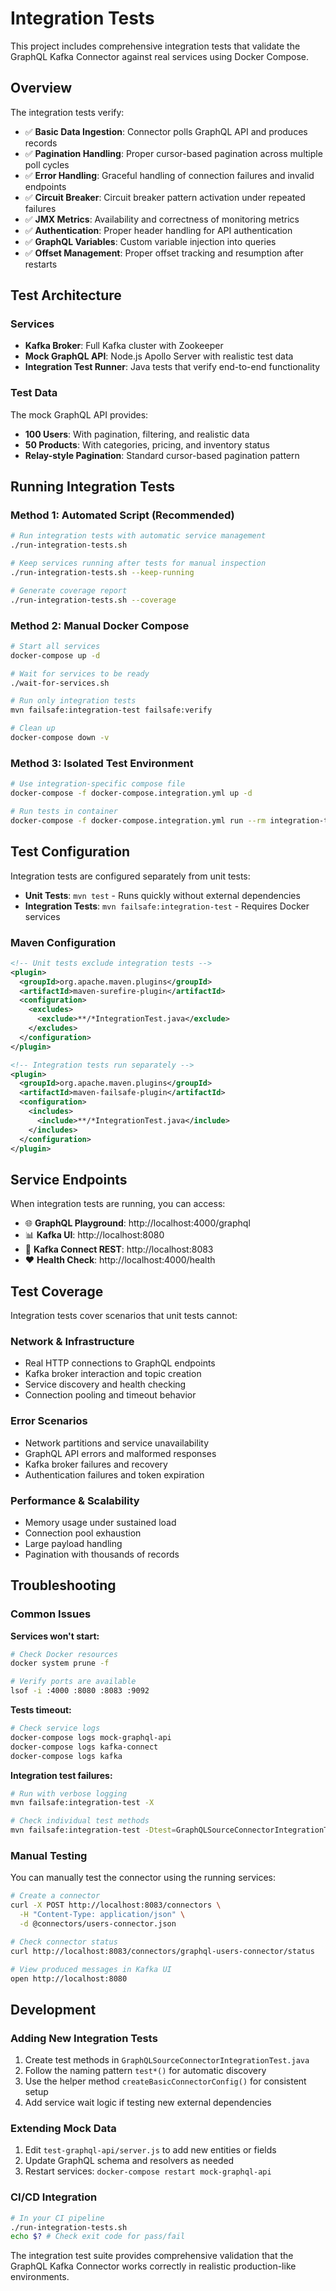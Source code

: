 # Integration Tests

This project includes comprehensive integration tests that validate the GraphQL Kafka Connector against real services using Docker Compose.

## Overview

The integration tests verify:
- ✅ **Basic Data Ingestion**: Connector polls GraphQL API and produces records
- ✅ **Pagination Handling**: Proper cursor-based pagination across multiple poll cycles  
- ✅ **Error Handling**: Graceful handling of connection failures and invalid endpoints
- ✅ **Circuit Breaker**: Circuit breaker pattern activation under repeated failures
- ✅ **JMX Metrics**: Availability and correctness of monitoring metrics
- ✅ **Authentication**: Proper header handling for API authentication
- ✅ **GraphQL Variables**: Custom variable injection into queries
- ✅ **Offset Management**: Proper offset tracking and resumption after restarts

## Test Architecture

### Services
- **Kafka Broker**: Full Kafka cluster with Zookeeper
- **Mock GraphQL API**: Node.js Apollo Server with realistic test data
- **Integration Test Runner**: Java tests that verify end-to-end functionality

### Test Data
The mock GraphQL API provides:
- **100 Users**: With pagination, filtering, and realistic data
- **50 Products**: With categories, pricing, and inventory status
- **Relay-style Pagination**: Standard cursor-based pagination pattern

## Running Integration Tests

### Method 1: Automated Script (Recommended)

```bash
# Run integration tests with automatic service management
./run-integration-tests.sh

# Keep services running after tests for manual inspection
./run-integration-tests.sh --keep-running

# Generate coverage report
./run-integration-tests.sh --coverage
```

### Method 2: Manual Docker Compose

```bash
# Start all services
docker-compose up -d

# Wait for services to be ready
./wait-for-services.sh

# Run only integration tests
mvn failsafe:integration-test failsafe:verify

# Clean up
docker-compose down -v
```

### Method 3: Isolated Test Environment

```bash
# Use integration-specific compose file
docker-compose -f docker-compose.integration.yml up -d

# Run tests in container
docker-compose -f docker-compose.integration.yml run --rm integration-tests
```

## Test Configuration

Integration tests are configured separately from unit tests:

- **Unit Tests**: `mvn test` - Runs quickly without external dependencies
- **Integration Tests**: `mvn failsafe:integration-test` - Requires Docker services

### Maven Configuration

```xml
<!-- Unit tests exclude integration tests -->
<plugin>
  <groupId>org.apache.maven.plugins</groupId>
  <artifactId>maven-surefire-plugin</artifactId>
  <configuration>
    <excludes>
      <exclude>**/*IntegrationTest.java</exclude>
    </excludes>
  </configuration>
</plugin>

<!-- Integration tests run separately -->
<plugin>
  <groupId>org.apache.maven.plugins</groupId>
  <artifactId>maven-failsafe-plugin</artifactId>
  <configuration>
    <includes>
      <include>**/*IntegrationTest.java</include>
    </includes>
  </configuration>
</plugin>
```

## Service Endpoints

When integration tests are running, you can access:

- 🌐 **GraphQL Playground**: http://localhost:4000/graphql
- 📊 **Kafka UI**: http://localhost:8080  
- 🔌 **Kafka Connect REST**: http://localhost:8083
- ❤️ **Health Check**: http://localhost:4000/health

## Test Coverage

Integration tests cover scenarios that unit tests cannot:

### Network & Infrastructure
- Real HTTP connections to GraphQL endpoints
- Kafka broker interaction and topic creation
- Service discovery and health checking
- Connection pooling and timeout behavior

### Error Scenarios  
- Network partitions and service unavailability
- GraphQL API errors and malformed responses
- Kafka broker failures and recovery
- Authentication failures and token expiration

### Performance & Scalability
- Memory usage under sustained load
- Connection pool exhaustion
- Large payload handling
- Pagination with thousands of records

## Troubleshooting

### Common Issues

**Services won't start:**
```bash
# Check Docker resources
docker system prune -f

# Verify ports are available
lsof -i :4000 :8080 :8083 :9092
```

**Tests timeout:**
```bash
# Check service logs
docker-compose logs mock-graphql-api
docker-compose logs kafka-connect
docker-compose logs kafka
```

**Integration test failures:**
```bash
# Run with verbose logging
mvn failsafe:integration-test -X

# Check individual test methods
mvn failsafe:integration-test -Dtest=GraphQLSourceConnectorIntegrationTest#testBasicDataIngestion
```

### Manual Testing

You can manually test the connector using the running services:

```bash
# Create a connector
curl -X POST http://localhost:8083/connectors \
  -H "Content-Type: application/json" \
  -d @connectors/users-connector.json

# Check connector status
curl http://localhost:8083/connectors/graphql-users-connector/status

# View produced messages in Kafka UI
open http://localhost:8080
```

## Development

### Adding New Integration Tests

1. Create test methods in `GraphQLSourceConnectorIntegrationTest.java`
2. Follow the naming pattern `test*()` for automatic discovery
3. Use the helper method `createBasicConnectorConfig()` for consistent setup
4. Add service wait logic if testing new external dependencies

### Extending Mock Data

1. Edit `test-graphql-api/server.js` to add new entities or fields
2. Update GraphQL schema and resolvers as needed
3. Restart services: `docker-compose restart mock-graphql-api`

### CI/CD Integration

```bash
# In your CI pipeline
./run-integration-tests.sh
echo $? # Check exit code for pass/fail
```

The integration test suite provides comprehensive validation that the GraphQL Kafka Connector works correctly in realistic production-like environments.